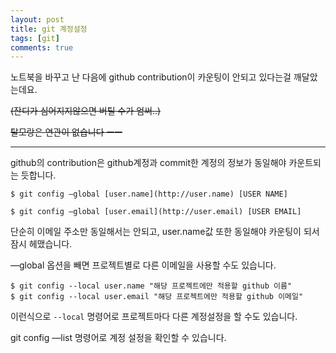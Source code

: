 ```yaml
---
layout: post
title: git 계정설정
tags: [git]
comments: true
---
```


노트북을 바꾸고 난 다음에 github contribution이 카운팅이 안되고 있다는걸 깨달았는데요.

~~(잔디가 심어지지않으면 버틸 수가 엄써..)~~

~~탈모랑은 연관이 없습니다 ㅡㅡ~~



---

github의 contribution은 github계정과 commit한 계정의 정보가 동일해야 카운트되는 듯합니다.

```
$ git config —global [user.name](http://user.name) [USER NAME]

$ git config —global [user.email](http://user.email) [USER EMAIL]
```

단순히 이메일 주소만 동일해서는 안되고, user.name값 또한 동일해야 카운팅이 되서 잠시 헤맸습니다.



—global 옵션을 빼면 프로젝트별로 다른 이메일을 사용할 수도 있습니다.

```
$ git config --local user.name "해당 프로젝트에만 적용할 github 이름"
$ git config --local user.email "해당 프로젝트에만 적용할 github 이메일"
```

이런식으로 `--local` 명령어로 프로젝트마다 다른 계정설정을 할 수도 있습니다.



git config —list 명령어로 계정 설정을 확인할 수 있습니다.



